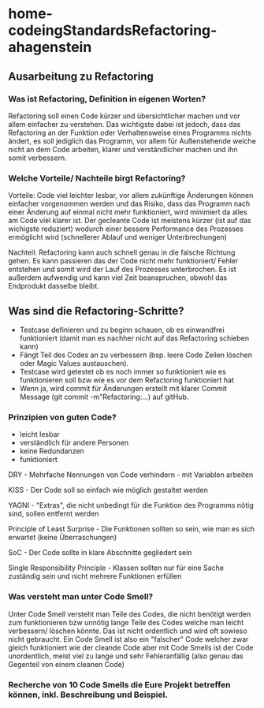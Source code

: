 # home-codeingStandardsRefactoring-ahagenstein

## Ausarbeitung zu Refactoring

### Was ist Refactoring, Definition in eigenen Worten?
Refactoring soll einen Code kürzer und übersichtlicher machen und vor allem einfacher zu verstehen. Das wichtigste dabei ist jedoch, dass das Refactoring an der Funktion oder Verhaltensweise eines Programms nichts ändert, es soll jediglich das Programm, vor allem für Außenstehende welche nicht an dem Code arbeiten, klarer und verständlicher machen und ihn somit verbessern.

### Welche Vorteile/ Nachteile birgt Refactoring?
Vorteile: Code viel leichter lesbar, vor allem zukünftige Änderungen können einfacher vorgenommen werden und das Risiko, dass das Programm nach einer Änderung auf einmal nicht mehr funktioniert, wird minimiert da alles am Code viel klarer ist. Der gecleante Code ist meistens kürzer (ist auf das wichigste reduziert) wodurch einer bessere Performance des Prozesses ermöglicht wird (schnellerer Ablauf und weniger Unterbrechungen)

Nachteil: Refactoring kann auch schnell genau in die falsche Richtung gehen. Es kann passieren das der Code nicht mehr funktioniert/ Fehler entstehen und somit wird der Lauf des Prozesses unterbrochen. Es ist außerdem aufwendig und kann viel Zeit beanspruchen, obwohl das Endprodukt dasselbe bleibt.

## Was sind die Refactoring-Schritte?
- Testcase definieren und zu beginn schauen, ob es einwandfrei funktioniert (damit man es nachher nicht auf das Refactoring schieben kann)
- Fängt Teil des Codes an zu verbessern (bsp. leere Code Zeilen löschen oder Magic Values austauschen).
- Testcase wird getestet ob es noch immer so funktioniert wie es funktionieren soll bzw wie es vor dem Refactoring funktioniert hat
- Wenn ja, wird commit für Änderungen erstellt mit klarer Commit Message (git commit -m"Refactoring:...) auf gitHub.

### Prinzipien von guten Code?

- leicht lesbar
- verständlich für andere Personen
- keine Redundanzen
- funktioniert

DRY - Mehrfache Nennungen von Code verhindern - mit Variablen arbeiten

KISS - Der Code soll so einfach wie möglich gestaltet werden

YAGNI - "Extras", die nicht unbedingt für die Funktion des Programms nötig sind, sollen entfernt werden

Principle of Least Surprise - Die Funktionen sollten so sein, wie man es sich erwartet (keine Überraschungen)

SoC - Der Code sollte in klare Abschnitte gegliedert sein

Single Responsibility Principle - Klassen sollten nur für eine Sache zuständig sein und nicht mehrere Funktionen erfüllen

### Was versteht man unter Code Smell?

Unter Code Smell versteht man Teile des Codes, die nicht benötigt werden zum funktionieren bzw unnötig lange Teile des Codes welche man leicht verbessern/ löschen könnte. Das ist nicht ordentlich und wird oft sowieso nicht gebraucht. Ein Code Smell ist also ein "falscher" Code welcher zwar gleich funktioniert wie der cleande Code aber mit Code Smells ist der Code unordentlich, meist viel zu lange und sehr Fehleranfällig (also genau das Gegenteil von einem cleanen Code)

### Recherche von 10 Code Smells die Eure Projekt betreffen können, inkl. Beschreibung und Beispiel.



 
